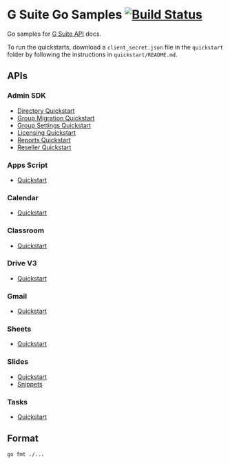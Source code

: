 # G Suite Go Samples [![Build Status](https://travis-ci.org/gsuitedevs/go-samples.svg?branch=master)](https://travis-ci.org/gsuitedevs/go-samples)

Go samples for [G Suite API](https://developers.google.com/gsuite/) docs.

To run the quickstarts, download a `client_secret.json` file in the `quickstart`
folder by following the instructions in `quickstart/README.md`.

## APIs

### Admin SDK

- [Directory Quickstart](https://developers.google.com/admin-sdk/directory/v1/quickstart/go)
- [Group Migration Quickstart](https://developers.google.com/admin-sdk/groups-migration/v1/quickstart/go)
- [Group Settings Quickstart](https://developers.google.com/admin-sdk/groups-settings/quickstart/go)
- [Licensing Quickstart](https://developers.google.com/admin-sdk/licensing/v1/quickstart/go)
- [Reports Quickstart](https://developers.google.com/admin-sdk/reports/v1/quickstart/go)
- [Reseller Quickstart](https://developers.google.com/admin-sdk/reseller/v1/quickstart/go)

### Apps Script

- [Quickstart](https://developers.google.com/apps-script/api/quickstart/go)

### Calendar

- [Quickstart](https://developers.google.com/google-apps/calendar/quickstart/go)

### Classroom

- [Quickstart](https://developers.google.com/classroom/quickstart/go)

### Drive V3

- [Quickstart](https://developers.google.com/drive/v3/web/quickstart/go)

### Gmail

- [Quickstart](https://developers.google.com/gmail/api/quickstart/go)

### Sheets

- [Quickstart](https://developers.google.com/sheets/api/quickstart/go)

### Slides

- [Quickstart](https://developers.google.com/slides/quickstart/go)
- [Snippets](https://developers.google.com/slides/how-tos/overview)

### Tasks

- [Quickstart](https://developers.google.com/google-apps/tasks/quickstart/go)

## Format

`go fmt ./...`
